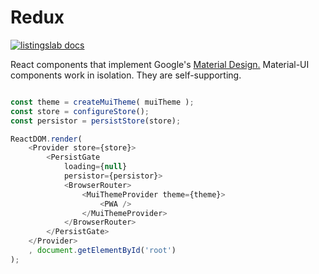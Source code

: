 # Redux

[![listingslab docs](../../img/listingslab/logo.png)](./listingslab/index.md)

React components that implement Google's [Material Design.](https://material-ui.com/)
Material-UI components work in isolation. They are self-supporting.

```javascript

const theme = createMuiTheme( muiTheme );
const store = configureStore();
const persistor = persistStore(store);

ReactDOM.render(
	<Provider store={store}>
		<PersistGate
            loading={null}
            persistor={persistor}>
			<BrowserRouter>
				<MuiThemeProvider theme={theme}>
					<PWA />
				</MuiThemeProvider>
			</BrowserRouter>
		</PersistGate>
	</Provider>
	, document.getElementById('root')
);

  ```